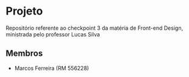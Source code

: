 # Projeto
Repositório referente ao checkpoint 3 da matéria de Front-end Design, ministrada pelo professor Lucas Silva

## Membros
- Marcos Ferreira (RM 556228)
